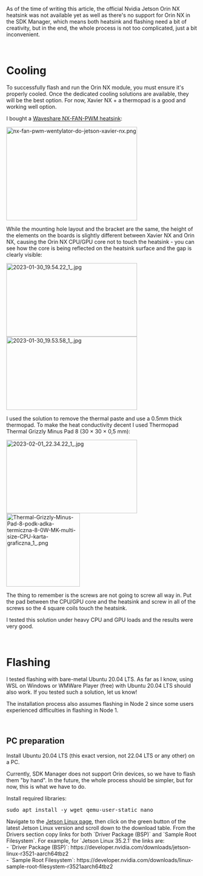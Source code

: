 <p>As of the time of writing this article, the official Nvidia Jetson Orin NX heatsink was not available yet as well as there's no support for Orin NX in the SDK Manager, which means both heatsink and flashing need a bit of creativity, but in the end, the whole process is not too complicated, just a bit inconvenient.</p>
<p> </p>
<h1>Cooling</h1>
<p>To successfully flash and run the Orin NX module, you must ensure it's properly cooled. Once the dedicated cooling solutions are available, they will be the best option. For now, Xavier NX + a thermopad is a good and working well option.</p>
<p>I bought a <a href="https://www.amazon.com/Waveshare-Official-Compatible-Speed-Adjustable-Height-Limited/dp/B09TF5T12B" target="_self" rel="undefined">Waveshare NX-FAN-PWM heatsink</a>:</p>
<p class="wysiwyg-text-align-center"><img src="https://help.turingpi.com/hc/article_attachments/9767110895261" alt="nx-fan-pwm-wentylator-do-jetson-xavier-nx.png" width="345" height="247"></p>
<p class="wysiwyg-text-align-left">While the mounting hole layout and the bracket are the same, the height of the elements on the boards is slightly different between Xavier NX and Orin NX, causing the Orin NX CPU/GPU core not to touch the heatsink - you can see how the core is being reflected on the heatsink surface and the gap is clearly visible:</p>
<p class="wysiwyg-text-align-center"><img src="https://help.turingpi.com/hc/article_attachments/9767159617949" alt="2023-01-30_19.54.22_1_.jpg" width="345" height="194"> <img src="https://help.turingpi.com/hc/article_attachments/9767160104861" alt="2023-01-30_19.53.58_1_.jpg" width="345" height="194"></p>
<p class="wysiwyg-text-align-left">I used the solution to remove the thermal paste and use a 0.5mm thick thermopad. To make the heat conductivity decent I used <span class="wysiwyg-color-orange">Thermopad Thermal Grizzly Minus Pad 8 (30 × 30 × 0,5 mm)</span>:</p>
<p class="wysiwyg-text-align-center"><img src="https://help.turingpi.com/hc/article_attachments/9767250356893" alt="2023-02-01_22.34.22_1_.jpg" width="345" height="194"> <img src="https://help.turingpi.com/hc/article_attachments/9767284621469" alt="Thermal-Grizzly-Minus-Pad-8-podk-adka-termiczna-8-0W-MK-multi-size-CPU-karta-graficzna_1_.png" width="194" height="194"></p>
<p class="wysiwyg-text-align-left">The thing to remember is the screws are not going to screw all way in. Put the pad between the CPU/GPU core and the heatsink and screw in all of the screws so the 4 square coils touch the heatsink.</p>
<p class="wysiwyg-text-align-left">I tested this solution under heavy CPU and GPU loads and the results were very good.</p>
<p class="wysiwyg-text-align-left"> </p>
<h1 class="wysiwyg-text-align-left">Flashing</h1>
<p class="wysiwyg-text-align-left">I tested flashing with bare-metal Ubuntu 20.04 LTS. As far as I know, using WSL on Windows or WMWare Player (free) with Ubuntu 20.04 LTS should also work. If you tested such a solution, let us know!</p>
<p class="wysiwyg-text-align-left">The installation process also assumes flashing in Node 2 since some users experienced difficulties in flashing in Node 1.</p>
<p class="wysiwyg-text-align-left"> </p>
<h2 class="wysiwyg-text-align-left">PC preparation</h2>
<p class="wysiwyg-text-align-left">Install Ubuntu 20.04 LTS (this exact version, not 22.04 LTS or any other) on a PC.</p>
<p class="wysiwyg-text-align-left">Currently, SDK Manager does not support Orin devices, so we have to flash them "by hand". In the future, the whole process should be simpler, but for now, this is what we have to do.</p>
<p class="wysiwyg-text-align-left">Install required libraries:</p>
<pre class="wysiwyg-text-align-left">sudo apt install -y wget qemu-user-static nano</pre>
<p class="wysiwyg-text-align-left">Navigate to the <a href="https://developer.nvidia.com/linux-tegra" target="_self">Jetson Linux page</a>, then click on the green button of the latest Jetson Linux version and scroll down to the download table. From the Drivers section copy links for both `Driver Package (BSP)` and `Sample Root Filesystem`. For example, for `Jetson Linux 35.2.1` the links are:<br>- `Driver Package (BSP)`: https://developer.nvidia.com/downloads/jetson-linux-r3521-aarch64tbz2<br>- `Sample Root Filesystem`: https://developer.nvidia.com/downloads/linux-sample-root-filesystem-r3521aarch64tbz2</p>